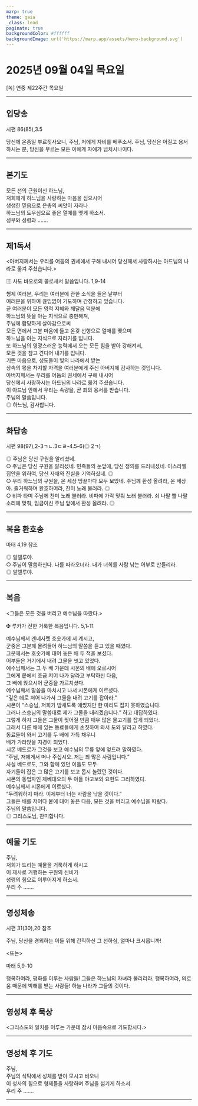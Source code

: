 ```yaml
---
marp: true
theme: gaia
_class: lead
paginate: true
backgroundColor: #ffffff
backgroundImage: url('https://marp.app/assets/hero-background.svg')
---
```


# 2025년 09월 04일 목요일

[녹] 연중 제22주간 목요일  




---

## 입당송

시편 86(85),3.5

당신께 온종일 부르짖사오니, 주님, 저에게 자비를 베푸소서. 주님, 당신은 어질고 용서하시는 분, 당신을 부르는 모든 이에게 자애가 넘치시나이다.  
  


---

## 본기도

모든 선의 근원이신 하느님,  
저희에게 하느님을 사랑하는 마음을 심으시어  
생생한 믿음으로 은총의 씨앗이 자라나  
하느님의 도우심으로 좋은 열매를 맺게 하소서.  
성부와 성령과 …….  
  


---

## 제1독서

<아버지께서는 우리를 어둠의 권세에서 구해 내시어 당신께서 사랑하시는 아드님의 나라로 옮겨 주셨습니다.>

▥ 사도 바오로의 콜로새서 말씀입니다. 1,9-14

형제 여러분, 우리는 여러분에 관한 소식을 들은 날부터  
여러분을 위하여 끊임없이 기도하며 간청하고 있습니다.  
곧 여러분이 모든 영적 지혜와 깨달음 덕분에  
하느님의 뜻을 아는 지식으로 충만해져,  
주님께 합당하게 살아감으로써  
모든 면에서 그분 마음에 들고 온갖 선행으로 열매를 맺으며  
하느님을 아는 지식으로 자라기를 빕니다.  
또 하느님의 영광스러운 능력에서 오는 모든 힘을 받아 강해져서,  
모든 것을 참고 견디어 내기를 빕니다.  
기쁜 마음으로, 성도들이 빛의 나라에서 받는  
상속의 몫을 차지할 자격을 여러분에게 주신 아버지께 감사하는 것입니다.  
아버지께서는 우리를 어둠의 권세에서 구해 내시어  
당신께서 사랑하시는 아드님의 나라로 옮겨 주셨습니다.  
이 아드님 안에서 우리는 속량을, 곧 죄의 용서를 받습니다.  
주님의 말씀입니다.  
◎ 하느님, 감사합니다.  
  


---

## 화답송

시편 98(97),2-3ㄱㄴ.3ㄷㄹ-4.5-6(◎ 2ㄱ)

◎ 주님은 당신 구원을 알리셨네.  
○ 주님은 당신 구원을 알리셨네. 민족들의 눈앞에, 당신 정의를 드러내셨네. 이스라엘 집안을 위하여, 당신 자애와 진실을 기억하셨네. ◎  
○ 우리 하느님의 구원을, 온 세상 땅끝마다 모두 보았네. 주님께 환성 올려라, 온 세상아. 즐거워하며 환호하여라, 찬미 노래 불러라. ◎  
○ 비파 타며 주님께 찬미 노래 불러라. 비파에 가락 맞춰 노래 불러라. 쇠 나팔 뿔 나팔 소리에 맞춰, 임금이신 주님 앞에서 환성 올려라. ◎  
  


---

## 복음 환호송

마태 4,19 참조

◎ 알렐루야.  
○ 주님이 말씀하신다. 나를 따라오너라. 내가 너희를 사람 낚는 어부로 만들리라.  
◎ 알렐루야.  
  


---

## 복음

<그들은 모든 것을 버리고 예수님을 따랐다.>

✠ 루카가 전한 거룩한 복음입니다. 5,1-11

예수님께서 겐네사렛 호숫가에 서 계시고,  
군중은 그분께 몰려들어 하느님의 말씀을 듣고 있을 때였다.  
그분께서는 호숫가에 대어 놓은 배 두 척을 보셨다.  
어부들은 거기에서 내려 그물을 씻고 있었다.  
예수님께서는 그 두 배 가운데 시몬의 배에 오르시어  
그에게 뭍에서 조금 저어 나가 달라고 부탁하신 다음,  
그 배에 앉으시어 군중을 가르치셨다.  
예수님께서 말씀을 마치시고 나서 시몬에게 이르셨다.  
“깊은 데로 저어 나가서 그물을 내려 고기를 잡아라.”  
시몬이 “스승님, 저희가 밤새도록 애썼지만 한 마리도 잡지 못하였습니다.  
그러나 스승님의 말씀대로 제가 그물을 내리겠습니다.” 하고 대답하였다.  
그렇게 하자 그들은 그물이 찢어질 만큼 매우 많은 물고기를 잡게 되었다.  
그래서 다른 배에 있는 동료들에게 손짓하여 와서 도와 달라고 하였다.  
동료들이 와서 고기를 두 배에 가득 채우니  
배가 가라앉을 지경이 되었다.  
시몬 베드로가 그것을 보고 예수님의 무릎 앞에 엎드려 말하였다.  
“주님, 저에게서 떠나 주십시오. 저는 죄 많은 사람입니다.”  
사실 베드로도, 그와 함께 있던 이들도 모두  
자기들이 잡은 그 많은 고기를 보고 몹시 놀랐던 것이다.  
시몬의 동업자인 제베대오의 두 아들 야고보와 요한도 그러하였다.  
예수님께서 시몬에게 이르셨다.  
“두려워하지 마라. 이제부터 너는 사람을 낚을 것이다.”  
그들은 배를 저어다 뭍에 대어 놓은 다음, 모든 것을 버리고 예수님을 따랐다.  
주님의 말씀입니다.  
◎ 그리스도님, 찬미합니다.  
  


---

## 예물 기도

주님,  
저희가 드리는 예물을 거룩하게 하시고  
이 제사로 거행하는 구원의 신비가  
성령의 힘으로 이루어지게 하소서.  
우리 주 …….  
  


---

## 영성체송

시편 31(30),20 참조

주님, 당신을 경외하는 이들 위해 간직하신 그 선하심, 얼마나 크시옵니까!  
  
<또는>  
  
마태 5,9-10  
  
행복하여라, 평화를 이루는 사람들! 그들은 하느님의 자녀라 불리리라. 행복하여라, 의로움 때문에 박해를 받는 사람들! 하늘 나라가 그들의 것이다.  


---

## 영성체 후 묵상

<그리스도와 일치를 이루는 가운데 잠시 마음속으로 기도합시다.>  


---

## 영성체 후 기도

주님,  
주님의 식탁에서 성체를 받아 모시고 비오니  
이 성사의 힘으로 형제들을 사랑하며 주님을 섬기게 하소서.  
우리 주 …….  
  


---